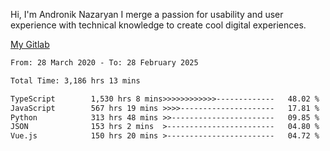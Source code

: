 Hi, I'm Andronik Nazaryan
I merge a passion for usability and user experience with technical knowledge to create cool digital experiences.

[My Gitlab](https://gitlab.com/anridev24)

<!--START_SECTION:waka-->

```txt
From: 28 March 2020 - To: 28 February 2025

Total Time: 3,186 hrs 13 mins

TypeScript        1,530 hrs 8 mins>>>>>>>>>>>>-------------   48.02 %
JavaScript        567 hrs 19 mins >>>>---------------------   17.81 %
Python            313 hrs 48 mins >>-----------------------   09.85 %
JSON              153 hrs 2 mins  >------------------------   04.80 %
Vue.js            150 hrs 20 mins >------------------------   04.72 %
```

<!--END_SECTION:waka-->
